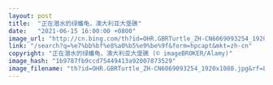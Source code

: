 ```yaml
---
layout: post
title:  "正在潜水的绿蠵龟，澳大利亚大堡礁"
date:   "2021-06-15 16:00:00 +0800"
image_url: "http://cn.bing.com/th?id=OHR.GBRTurtle_ZH-CN6069093254_1920x1080.jpg&rf=LaDigue_1920x1080.jpg&pid=hp"
link: "/search?q=%e7%bb%bf%e8%a0%b5%e9%be%9f&form=hpcapt&mkt=zh-cn"
copyright: "正在潜水的绿蠵龟，澳大利亚大堡礁 (© imageBROKER/Alamy)"
image_hash: "1b9787fb9ccd75449413a92007873529"
image_filename: "th?id=OHR.GBRTurtle_ZH-CN6069093254_1920x1080.jpg&rf=LaDigue_1920x1080.jpg&pid=hp"
---
```

